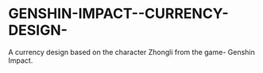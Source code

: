 # GENSHIN-IMPACT--CURRENCY-DESIGN-
A currency design based on the character Zhongli from the game- Genshin Impact.
